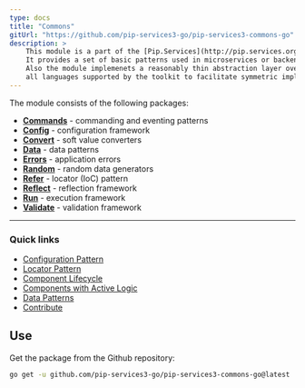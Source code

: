 ```yaml
---
type: docs
title: "Commons"
gitUrl: "https://github.com/pip-services3-go/pip-services3-commons-go"
description: > 
    This module is a part of the [Pip.Services](http://pip.services.org) polyglot microservices toolkit.
    It provides a set of basic patterns used in microservices or backend services.
    Also the module implemenets a reasonably thin abstraction layer over most fundamental functions across
    all languages supported by the toolkit to facilitate symmetric implementation.
---
```


The module consists of the following packages:

- [**Commands**](commands) - commanding and eventing patterns
- [**Config**](config) - configuration framework
- [**Convert**](convert) - soft value converters
- [**Data**](data) - data patterns
- [**Errors**](errors) - application errors
- [**Random**](random) - random data generators
- [**Refer**](refer) - locator (IoC) pattern
- [**Reflect**](reflect) - reflection framework
- [**Run**](run) - execution framework
- [**Validate**](validate) - validation framework
---
### Quick links
* [Configuration Pattern](https://www.pipservices.org/recipies/configuration) 
* [Locator Pattern](https://www.pipservices.org/recipies/references)
* [Component Lifecycle](https://www.pipservices.org/recipies/component-lifecycle)
* [Components with Active Logic](https://www.pipservices.org/recipies/active-logic)
* [Data Patterns](https://www.pipservices.org/recipies/memory-persistence)
* [Contribute](https://www.pipservices.org/community/contribute)

## Use

Get the package from the Github repository:
```bash
go get -u github.com/pip-services3-go/pip-services3-commons-go@latest
```